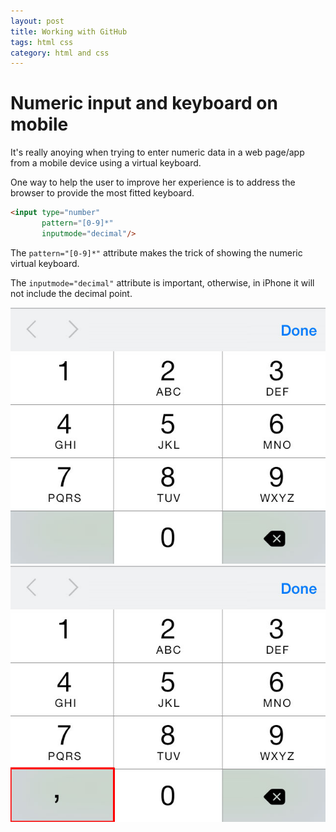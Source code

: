 ```yaml
---
layout: post
title: Working with GitHub
tags: html css
category: html and css
---
```

# Numeric input and keyboard on mobile

It's really anoying when trying to enter numeric data in a web page/app from a mobile device using a virtual keyboard.

One way to help the user to improve her experience is to address the browser to provide the most fitted keyboard. 

```html
<input type="number"
       pattern="[0-9]*"
       inputmode="decimal"/>
```

The ```pattern="[0-9]*"``` attribute makes the trick of showing the numeric virtual keyboard.

The ```inputmode="decimal"``` attribute is important, otherwise, in iPhone it will not include the decimal point.

![Without inputmode attribute](/images/posts/2021-03-15-Numeric-Input/numeric-input-02.jpeg)
![With inputmode attribute](../images/posts/2021-03-15-Numeric-Input/numeric-input-01.jpeg)




